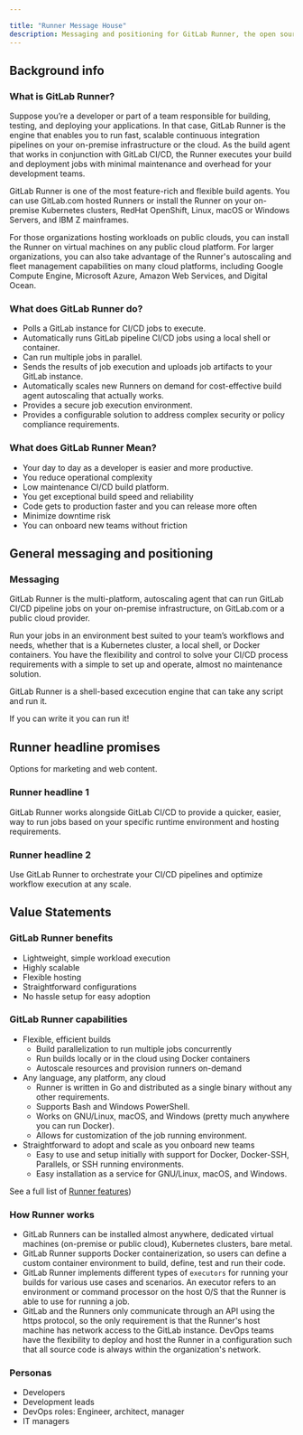 ```yaml
---

title: "Runner Message House"
description: Messaging and positioning for GitLab Runner, the open source project that is used to run your jobs and send the results back to GitLab.
---
```








## Background info

### What is GitLab Runner?

Suppose you’re a developer or part of a team responsible for building, testing, and deploying your applications. In that case, GitLab Runner is the engine that enables you to run fast, scalable continuous integration pipelines on your on-premise infrastructure or the cloud. As the build agent that works in conjunction with GitLab CI/CD, the Runner executes your build and deployment jobs with minimal maintenance and overhead for your development teams.

GitLab Runner is one of the most feature-rich and flexible build agents. You can use GitLab.com hosted Runners or install the Runner on your on-premise Kubernetes clusters, RedHat OpenShift, Linux, macOS or Windows Servers, and IBM Z mainframes.

For those organizations hosting workloads on public clouds, you can install the Runner on virtual machines on any public cloud platform. For larger organizations, you can also take advantage of the Runner's autoscaling and fleet management capabilities on many cloud platforms, including Google Compute Engine, Microsoft Azure, Amazon Web Services, and Digital Ocean.

### What does GitLab Runner do?

- Polls a GitLab instance for CI/CD jobs to execute.
- Automatically runs GitLab pipeline CI/CD jobs using a local shell or container.
- Can run multiple jobs in parallel.
- Sends the results of job execution and uploads job artifacts to your GitLab instance.
- Automatically scales new Runners on demand for cost-effective build agent autoscaling that actually works.
- Provides a secure job execution environment.
- Provides a configurable solution to address complex security or policy compliance requirements.

### What does GitLab Runner Mean?

- Your day to day as a developer is easier and more productive.
- You reduce operational complexity
- Low maintenance CI/CD build platform.
- You get exceptional build speed and reliability
- Code gets to production faster and you can release more often
- Minimize downtime risk
- You can onboard new teams without friction

## General messaging and positioning

### Messaging

GitLab Runner is the multi-platform, autoscaling agent that can run GitLab CI/CD pipeline jobs on your on-premise infrastructure, on GitLab.com or a public cloud provider.

Run your jobs in an environment best suited to your team’s workflows and needs, whether that is a Kubernetes cluster, a local shell, or Docker containers. You have the flexibility and control to solve your CI/CD process requirements with a simple to set up and operate, almost no maintenance solution.

GitLab Runner is a shell-based excecution engine that can take any script and run it.

If you can write it you can run it!

## Runner headline promises

Options for marketing and web content.

### Runner headline 1

GitLab Runner works alongside GitLab CI/CD to provide a quicker, easier, way to run jobs based on your specific runtime environment and hosting requirements.

### Runner headline 2

Use GitLab Runner to orchestrate your CI/CD pipelines and optimize workflow execution at any scale.

## Value Statements

### GitLab Runner benefits

- Lightweight, simple workload execution
- Highly scalable
- Flexible hosting
- Straightforward configurations
- No hassle setup for easy adoption

### GitLab Runner capabilities

- Flexible, efficient builds
  - Build parallelization to run multiple jobs concurrently
  - Run builds locally or in the cloud using Docker containers
  - Autoscale resources and provision runners on-demand
- Any language, any platform, any cloud
  - Runner is written in Go and distributed as a single binary without any other requirements.
  - Supports Bash and Windows PowerShell.
  - Works on GNU/Linux, macOS, and Windows (pretty much anywhere you can run Docker).
  - Allows for customization of the job running environment.
- Straightforward to adopt and scale as you onboard new teams
  - Easy to use and setup initially with support for Docker, Docker-SSH, Parallels, or SSH running environments.
  - Easy installation as a service for GNU/Linux, macOS, and Windows.

See a full list of [Runner features](https://docs.gitlab.com/runner/#features))

### How Runner works

- GitLab Runners can be installed almost anywhere, dedicated virtual machines (on-premise or public cloud), Kubernetes clusters, bare metal.
- GitLab Runner supports Docker containerization, so users can define a custom container environment to build, define, test and run their code.
- GitLab Runner implements different types of `executors` for running your builds for various use cases and scenarios. An executor refers to an environment or command processor on the host O/S that the Runner is able to use for running a job.
- GitLab and the Runners only communicate through an API using the https protocol, so the only requirement is that the Runner's host machine has network access to the GitLab instance.  DevOps teams have the flexibility to deploy and host the Runner in a configuration such that all source code is always within the organization's network.

### Personas

- Developers
- Development leads
- DevOps roles: Engineer, architect, manager
- IT managers
